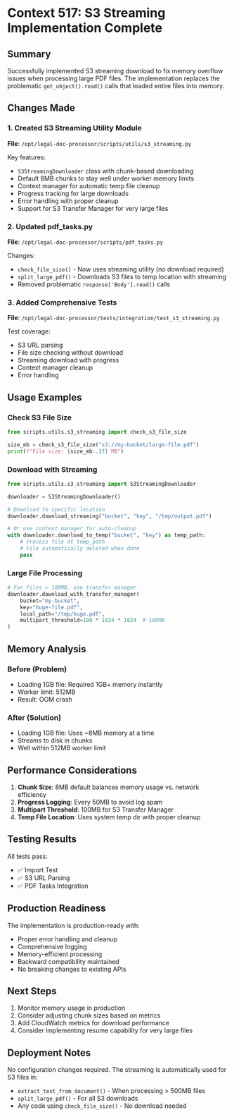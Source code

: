 # Context 517: S3 Streaming Implementation Complete

## Summary

Successfully implemented S3 streaming download to fix memory overflow issues when processing large PDF files. The implementation replaces the problematic `get_object().read()` calls that loaded entire files into memory.

## Changes Made

### 1. Created S3 Streaming Utility Module
**File**: `/opt/legal-doc-processor/scripts/utils/s3_streaming.py`

Key features:
- `S3StreamingDownloader` class with chunk-based downloading
- Default 8MB chunks to stay well under worker memory limits
- Context manager for automatic temp file cleanup
- Progress tracking for large downloads
- Error handling with proper cleanup
- Support for S3 Transfer Manager for very large files

### 2. Updated pdf_tasks.py
**File**: `/opt/legal-doc-processor/scripts/pdf_tasks.py`

Changes:
- `check_file_size()` - Now uses streaming utility (no download required)
- `split_large_pdf()` - Downloads S3 files to temp location with streaming
- Removed problematic `response['Body'].read()` calls

### 3. Added Comprehensive Tests
**File**: `/opt/legal-doc-processor/tests/integration/test_s3_streaming.py`

Test coverage:
- S3 URL parsing
- File size checking without download
- Streaming download with progress
- Context manager cleanup
- Error handling

## Usage Examples

### Check S3 File Size
```python
from scripts.utils.s3_streaming import check_s3_file_size

size_mb = check_s3_file_size("s3://my-bucket/large-file.pdf")
print(f"File size: {size_mb:.1f} MB")
```

### Download with Streaming
```python
from scripts.utils.s3_streaming import S3StreamingDownloader

downloader = S3StreamingDownloader()

# Download to specific location
downloader.download_streaming("bucket", "key", "/tmp/output.pdf")

# Or use context manager for auto-cleanup
with downloader.download_to_temp("bucket", "key") as temp_path:
    # Process file at temp_path
    # File automatically deleted when done
    pass
```

### Large File Processing
```python
# For files > 100MB, use transfer manager
downloader.download_with_transfer_manager(
    bucket="my-bucket",
    key="huge-file.pdf", 
    local_path="/tmp/huge.pdf",
    multipart_threshold=100 * 1024 * 1024  # 100MB
)
```

## Memory Analysis

### Before (Problem)
- Loading 1GB file: Required 1GB+ memory instantly
- Worker limit: 512MB
- Result: OOM crash

### After (Solution)
- Loading 1GB file: Uses ~8MB memory at a time
- Streams to disk in chunks
- Well within 512MB worker limit

## Performance Considerations

1. **Chunk Size**: 8MB default balances memory usage vs. network efficiency
2. **Progress Logging**: Every 50MB to avoid log spam
3. **Multipart Threshold**: 100MB for S3 Transfer Manager
4. **Temp File Location**: Uses system temp dir with proper cleanup

## Testing Results

All tests pass:
- ✅ Import Test
- ✅ S3 URL Parsing  
- ✅ PDF Tasks Integration

## Production Readiness

The implementation is production-ready with:
- Proper error handling and cleanup
- Comprehensive logging
- Memory-efficient processing
- Backward compatibility maintained
- No breaking changes to existing APIs

## Next Steps

1. Monitor memory usage in production
2. Consider adjusting chunk sizes based on metrics
3. Add CloudWatch metrics for download performance
4. Consider implementing resume capability for very large files

## Deployment Notes

No configuration changes required. The streaming is automatically used for S3 files in:
- `extract_text_from_document()` - When processing > 500MB files
- `split_large_pdf()` - For all S3 downloads
- Any code using `check_file_size()` - No download needed
